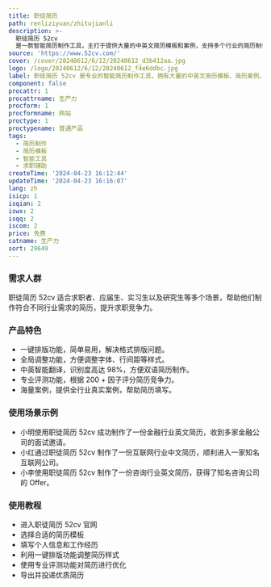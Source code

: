 ```yaml
---
title: 职徒简历
path: renliziyuan/zhitujianli
description: >-
  职徒简历 52cv
  是一款智能简历制作工具，主打于提供大量的中英文简历模板和案例，支持多个行业的简历制作。其主要优点在于智能排版、全面的简历评测、导师辅导等功能，定位于帮助用户轻松制作优质简历。
source: 'https://www.52cv.com/'
cover: /cover/20240612/6/12/20240612_d3b412aa.jpg
logo: /logo/20240612/6/12/20240612_f4e6ddbc.jpg
label: 职徒简历 52cv 是专业的智能简历制作工具，拥有大量的中英文简历模板、简历案例，支持金融、互联网、咨询、快销等行业简历制作。
component: false
procattr: 1
procattrname: 生产力
procform: 1
procformname: 网站
proctype: 1
proctypename: 普通产品
tags:
  - 简历制作
  - 简历模板
  - 智能工具
  - 求职辅助
createTime: '2024-04-23 16:12:44'
updateTime: '2024-04-23 16:16:07'
lang: zh
isicp: 1
isqian: 2
iswx: 2
isqq: 2
iscom: 2
price: 免费
catname: 生产力
sort: 29649
---
```




### 需求人群
职徒简历 52cv 适合求职者、应届生、实习生以及研究生等多个场景，帮助他们制作符合不同行业需求的简历，提升求职竞争力。

### 产品特色
- 一键排版功能，简单易用，解决格式排版问题。
- 全局调整功能，方便调整字体、行间距等样式。
- 中英智能翻译，识别度高达 98%，方便双语简历制作。
- 专业评测功能，根据 200 + 因子评分简历竞争力。
- 海量案例，提供全行业真实案例，帮助简历填写。

### 使用场景示例
- 小明使用职徒简历 52cv 成功制作了一份金融行业英文简历，收到多家金融公司的面试邀请。
- 小红通过职徒简历 52cv 制作了一份互联网行业中文简历，顺利进入一家知名互联网公司。
- 小李使用职徒简历 52cv 制作了一份咨询行业英文简历，获得了知名咨询公司的 Offer。

### 使用教程
- 进入职徒简历 52cv 官网
- 选择合适的简历模板
- 填写个人信息和工作经历
- 利用一键排版功能调整简历样式
- 使用专业评测功能对简历进行优化
- 导出并投递优质简历

  
